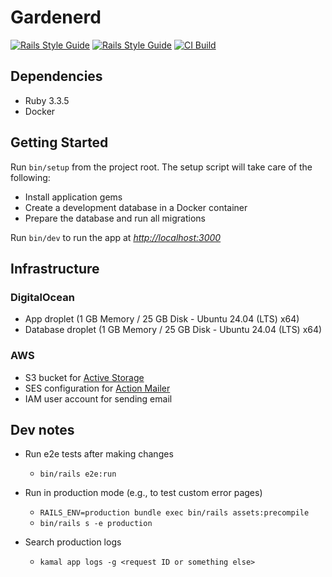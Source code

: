 # Gardenerd

[![Rails Style Guide](https://img.shields.io/badge/code_style-rubocop-brightgreen.svg)](https://github.com/rubocop/rubocop-rails) [![Rails Style Guide](https://img.shields.io/badge/code_style-community-brightgreen.svg)](https://rails.rubystyle.guide) [![CI Build](https://github.com/ppalms/ok-wildflowers/actions/workflows/ci.yml/badge.svg?branch=main)](https://github.com/ppalms/ok-wildflowers/actions/workflows/ci.yml)

## Dependencies

- Ruby 3.3.5
- Docker

## Getting Started

Run `bin/setup` from the project root. The setup script will take care of the following:

- Install application gems
- Create a development database in a Docker container
- Prepare the database and run all migrations

Run `bin/dev` to run the app at *<http://localhost:3000>*

## Infrastructure

### DigitalOcean

- App droplet (1 GB Memory / 25 GB Disk - Ubuntu 24.04 (LTS) x64)
- Database droplet (1 GB Memory / 25 GB Disk - Ubuntu 24.04 (LTS) x64)

### AWS

- S3 bucket for [Active Storage](https://guides.rubyonrails.org/active_storage_overview.html)
- SES configuration for [Action Mailer](https://guides.rubyonrails.org/action_mailer_basics.html)
- IAM user account for sending email

## Dev notes

- Run e2e tests after making changes

  - `bin/rails e2e:run`

- Run in production mode (e.g., to test custom error pages)

  - `RAILS_ENV=production bundle exec bin/rails assets:precompile`
  - `bin/rails s -e production`

- Search production logs
  - `kamal app logs -g <request ID or something else>`
